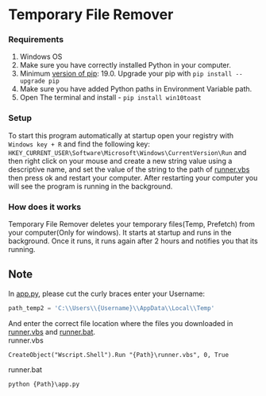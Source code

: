 # Temporary File Remover

### Requirements

1. Windows OS
2. Make sure you have correctly installed Python in your computer.
3. Minimum [version of pip](https://pip.pypa.io/en/stable/): 19.0. Upgrade your pip with `pip install --upgrade pip`
4. Make sure you have added Python paths in Environment Variable path.
5. Open The terminal and install - `pip install win10toast`

### Setup

To start this program automatically at startup open your registry with `Windows key + R` and find the following key: `HKEY_CURRENT_USER\Software\Microsoft\Windows\CurrentVersion\Run` and then right click on your mouse and create a new string value using a descriptive name, and set the value of the string to the path of [runner.vbs](runner.vbs) then press ok and restart your computer. After restarting your computer you will see the program is running in the background.

### How does it works

Temporary File Remover deletes your temporary files(Temp, Prefetch) from your computer(Only for windows). It starts at startup and runs in the background. Once it runs, it runs again after 2 hours and notifies you that its running.

## Note

In [app.py](app.py), please cut the curly braces enter your Username:
```python
path_temp2 = 'C:\\Users\\{Username}\\AppData\\Local\\Temp'
```

And enter the correct file location where the files you downloaded in [runner.vbs](runner.vbs) and [runner.bat](runner.bat).  
runner.vbs
```vbs
CreateObject("Wscript.Shell").Run "{Path}\runner.vbs", 0, True
```
runner.bat
```bat
python {Path}\app.py
```
